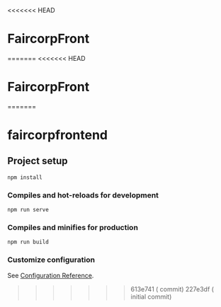 <<<<<<< HEAD
# FaircorpFront
=======
<<<<<<< HEAD
# FaircorpFront
=======
# faircorpfrontend

## Project setup
```
npm install
```

### Compiles and hot-reloads for development
```
npm run serve
```

### Compiles and minifies for production
```
npm run build
```

### Customize configuration
See [Configuration Reference](https://cli.vuejs.org/config/).
>>>>>>> 613e741 ( commit)
>>>>>>> 227e3df ( initial commit)
